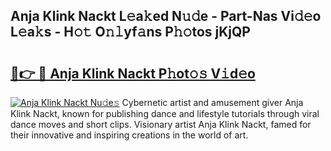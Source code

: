 ## Anja Klink Nackt L𝚎a𝚔ed N𝚞𝚍e - Part-Nas Vi𝚍𝚎o L𝚎a𝚔s - H𝚘𝚝 O𝚗𝚕yf𝚊ns P𝚑𝚘tos jKjQP

# <h2><a href="http://kf5w3nl.oniu.top/?m=Anja+Klink+Nackt">🔗👉 🔴 Anja Klink Nackt P𝚑ot𝚘𝚜 V𝚒d𝚎o</a></h2>

[![Anja Klink Nackt Nu𝚍e𝚜](https://i.imgur.com/0qMVB7G.gif)](http://kf5w3nl.oniu.top/?m=Anja+Klink+Nackt)
Cybernetic artist and amusement giver Anja Klink Nackt, known for publishing dance and lifestyle tutorials through viral dance moves and short clips. Visionary artist Anja Klink Nackt, famed for their innovative and inspiring creations in the world of art.  
